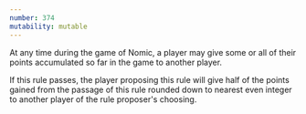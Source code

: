 ```yaml
---
number: 374
mutability: mutable
---
```


At any time during the game of Nomic, a player may give some or all of their points accumulated so far in the game to another player. 

If this rule passes, the player proposing this rule will give half of the points gained from the passage of this rule rounded down to nearest even integer to another player of the rule proposer's choosing. 
